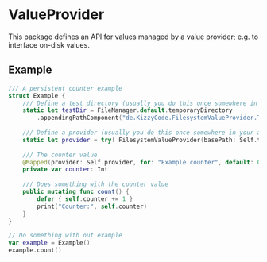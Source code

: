 # ValueProvider

This package defines an API for values managed by a value provider; e.g. to interface on-disk values.


## Example

```swift
/// A persistent counter example
struct Example {
    /// Define a test directory (usually you do this once somewhere in your app)
    static let testDir = FileManager.default.temporaryDirectory
        .appendingPathComponent("de.KizzyCode.FilesystemValueProvider.Tests")
    
    /// Define a provider (usually you do this once somewhere in your app)
    static let provider = try! FilesystemValueProvider(basePath: Self.testDir)
    
    /// The counter value
    @Mapped(provider: Self.provider, for: "Example.counter", default: 0)
    private var counter: Int
    
    /// Does something with the counter value
    public mutating func count() {
        defer { self.counter += 1 }
        print("Counter:", self.counter)
    }
}

// Do something with out example
var example = Example()
example.count()
```
